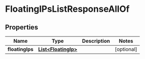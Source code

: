 

# FloatingIPsListResponseAllOf


## Properties

| Name | Type | Description | Notes |
|------------ | ------------- | ------------- | -------------|
|**floatingIps** | [**List&lt;FloatingIp&gt;**](FloatingIp.md) |  |  [optional] |



